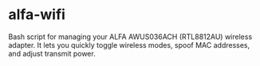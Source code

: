 # alfa-wifi
Bash script for managing your ALFA AWUS036ACH (RTL8812AU) wireless adapter. It lets you quickly toggle wireless modes, spoof MAC addresses, and adjust transmit power.
